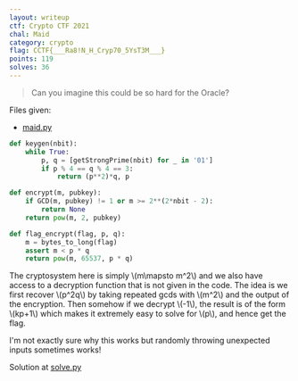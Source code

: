 ```yaml
---
layout: writeup
ctf: Crypto CTF 2021
chal: Maid
category: crypto
flag: CCTF{___Ra8!N_H_Cryp70_5YsT3M___}
points: 119
solves: 36
---
```


> Can you imagine this could be so hard for the Oracle?

Files given:
 - [maid.py](maid.py)

```python
def keygen(nbit):
	while True:
		p, q = [getStrongPrime(nbit) for _ in '01']
		if p % 4 == q % 4 == 3:
			return (p**2)*q, p

def encrypt(m, pubkey):
	if GCD(m, pubkey) != 1 or m >= 2**(2*nbit - 2):
		return None
	return pow(m, 2, pubkey)

def flag_encrypt(flag, p, q):
	m = bytes_to_long(flag)
	assert m < p * q
	return pow(m, 65537, p * q)
```

The cryptosystem here is simply \\(m\mapsto m^2\\) and we also have access to a decryption function that is not given in the code. The idea is we first recover \\(p^2q\\) by taking repeated gcds with \\(m^2\\) and the output of the encryption. Then somehow if we decrypt \\(-1\\), the result is of the form \\(kp+1\\) which makes it extremely easy to solve for \\(p\\), and hence get the flag.

I'm not exactly sure why this works but randomly throwing unexpected inputs sometimes works!

Solution at [solve.py](solve.py)
